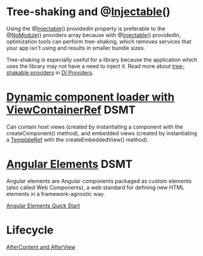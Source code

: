 
# Tree-shaking and @[Injectable](https://angular.io/api/core/Injectable)()

Using the @[Injectable](https://angular.io/api/core/Injectable)() providedIn property is preferable to the @[NgModule](https://angular.io/api/core/NgModule)() providers array because with @[Injectable](https://angular.io/api/core/Injectable)() providedIn, optimization tools can perform tree-shaking, which removes services that your app isn't using and results in smaller bundle sizes.

Tree-shaking is especially useful for a library because the application which uses the library may not have a need to inject it. Read more about [tree-shakable providers](https://angular.io/guide/dependency-injection-providers#tree-shakable-providers) in [DI Providers](https://angular.io/guide/dependency-injection-providers).

# [Dynamic component loader with ViewContainerRef](https://angular.io/guide/dynamic-component-loader#dynamic-component-loader) DSMT

Can contain host views (created by instantiating a component with the createComponent() method), and embedded views (created by instantiating a [TemplateRef](https://angular.io/api/core/TemplateRef) with the createEmbeddedView() method).

# [Angular Elements](https://angular.io/guide/elements#angular-elements-overview) DSMT

Angular elements are Angular components packaged as custom elements (also called Web Components), a web standard for defining new HTML elements in a framework-agnostic way.

[Angular Elements Quick Start](https://www.youtube.com/watch?v=4u9_kdkvTsc)

# Lifecycle

[AfterContent and AfterView](https://stackoverflow.com/questions/51410660/angular-afterviewinit-vs-aftercontentinit)

